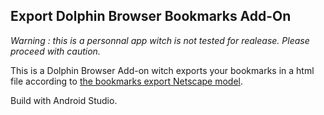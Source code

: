 Export Dolphin Browser Bookmarks Add-On
----------------------------------
*Warning : this is a personnal app witch is not tested for realease. Please proceed with caution.*

This is a Dolphin Browser Add-on witch exports your bookmarks in a html file according to 
[the bookmarks export Netscape model](http://msdn.microsoft.com/en-us/library/aa753582.aspx).

Build with Android Studio.
